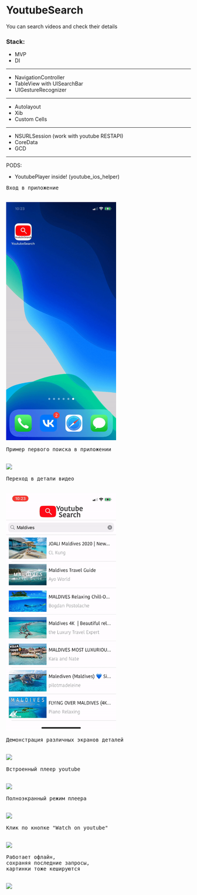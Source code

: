 # YoutubeSearch
You can search videos and check their details
### Stack:
- MVP
- DI
---
- NavigationController
- TableView with UISearchBar
- UIGestureRecognizer
---
- Autolayout
- Xib
- Custom Cells
---
- NSURLSession (work with youtube RESTAPI)
- CoreData
- GCD
---
PODS:
- YoutubePlayer inside! (youtube_ios_helper)

<kbd>
  <p>Вход в приложение</p>
   <br/>
  <img src="/readme_sources/1.gif" style="width:300px;"/>
</kbd>
<br/>
<kbd>
  <p>Пример первого поиска в приложении</p>
   <br/>
  <img src="/readme_sources/2.gif" style="width:300px;"/>
</kbd>
<br/>
<kbd>
  <p>Переход в детали видео</p>
   <br/>
  <img src="/readme_sources/3.gif" style="width:300px;"/>
</kbd>
<br/>
<kbd>
  <p>Демонстрация различных экранов деталей</p>
   <br/>
  <img src="/readme_sources/4.gif" style="width:300px;"/>
</kbd>
<br/>
<kbd>
  <p>Встроенный плеер youtube</p>
   <br/>
  <img src="/readme_sources/5.gif" style="width:300px;"/>
</kbd>
<br/>
<kbd>
  <p>Полноэкранный режим плеера</p>
   <br/>
  <img src="/readme_sources/6.gif" style="width:300px;"/>
</kbd>
<br/>
<kbd>
  <p>Клик по кнопке "Watch on youtube"</p>
   <br/>
  <img src="/readme_sources/7.gif" style="width:300px;"/>
</kbd>
<br/>
<kbd>
  <p>Работает офлайн,<br/>сохраняя последние запросы,<br/>картинки тоже кешируются</p>
   <br/>
  <img src="/readme_sources/8.gif" style="width:300px;"/>
</kbd>
